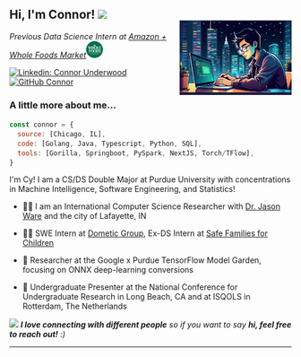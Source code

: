 <h2> Hi, I'm Connor! <img src="https://media.giphy.com/media/mGcNjsfWAjY5AEZNw6/giphy.gif" width="50"></h2>
<img align='right' src="./images/connor_study.jpg" width="200" style="position:relative; top:-20px;">
<p><em>Previous Data Science Intern at <a href="https://www.wholefoodsmarket.com/">Amazon + Whole Foods Market</a><img src="./images/wholefoods.png" width="30"></br>


</em></p>

[![Linkedin: Connor Underwood](https://img.shields.io/badge/-connorunderwood-blue?style=flat-square&logo=Linkedin&logoColor=white&link=https://www.linkedin.com/in/connorunderwood2004/)](https://www.linkedin.com/in/connorunderwood2004)
[![GitHub Connor](https://img.shields.io/github/followers/Connor-Underwood?label=follow&style=social)](https://github.com/Connor-Underwood)


### A little more about me...  
```javascript
const connor = {
  source: [Chicago, IL],
  code: [Golang, Java, Typescript, Python, SQL],
  tools: [Gorilla, Springboot, PySpark, NextJS, Torch/TFlow],
}
```
I'm Cy! I am a CS/DS Double Major at Purdue University with concentrations in Machine Intelligence, Software Engineering, and Statistics!

- 👨‍🏫 I am an International Computer Science Researcher with <a href="https://jasonwarephd.com/">Dr. Jason Ware</a> and the city of Lafayette, IN

- 👨‍💻 SWE Intern at <a href="https://www.dometicgroup.com/en-us">Dometic Group</a>, Ex-DS Intern at <a href = "https://safe-families.org/">Safe Families for Children</a>

- 🚀 Researcher at the Google x Purdue TensorFlow Model Garden, focusing on ONNX deep-learning conversions

- 👥 Undergraduate Presenter at the National Conference for Undergraduate Research in Long Beach, CA and at ISQOLS in Rotterdam, The Netherlands

<img src="https://media.giphy.com/media/LnQjpWaON8nhr21vNW/giphy.gif" width="60"> <em><b>I love connecting with different people</b> so if you want to say <b>hi, feel free to reach out!</b> :)</em>

---
